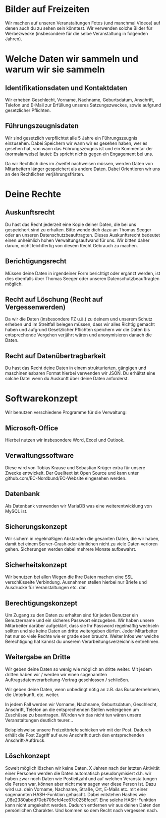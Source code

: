 # Bilder auf Freizeiten
Wir machen auf unseren Veranstaltungen Fotos (und manchmal Videos) auf denen auch du zu sehen sein könntest. Wir verwenden solche Bilder für Werbezwecke (insbesondere für die selbe Veranstaltung in folgenden Jahren). 

# Welche Daten wir sammeln und warum wir sie sammeln
## Identifikationsdaten und Kontaktdaten

Wir erheben Geschlecht, Vorname, Nachname, Geburtsdatum, Anschrift, Telefon und E-Mail zur Erfüllung unseres Satzungszweckes, sowie aufgrund gesetzlicher Pflichten.

## Führungszeugnisdaten
Wir sind gesetzlich verpflichtet alle 5 Jahre ein Führungszeugnis einzusehen. Dabei Speichern wir wann wir es gesehen haben, wer es gesehen hat, von wann das Führungszeugnis ist und ein Kommentar der (normalarweise) lautet: Es spricht nichts gegen ein Engagement bei uns.

Da wir Rechtlich dies im Zweifel nachweisen müssen, werden Daten von Mitarbeitern länger gespeichert als andere Daten. Dabei Orientieren wir uns an den Rechtlichen verjährungsfristen.

# Deine Rechte
## Auskunftsrecht
Du hast das Recht jederzeit eine Kopie deiner Daten, die bei uns gespeichert sind zu erhalten. Bitte wende dich dazu an Thomas Seeger oder an unseren Datenschutzbeauftragten. Dieses Auskunftsrecht bedeutet einen unheimlich hohen Verwaltungsaufwand für uns. Wir bitten daher darum, nicht leichtfertig von diesem Recht Gebrauch zu machen.

## Berichtigungsrecht
Müssen deine Daten in irgendeiner Form berichtigt oder ergänzt werden, ist dies ebenfalls über Thomas Seeger oder unseren Datenschutzbeauftragten möglich.

## Recht auf Löschung (Recht auf Vergessenwerden)
Da wir die Daten (insbesondere FZ u.ä.) zu deinem und unserem Schutz erheben und im Streitfall belegen müssen, dass wir alles Richtig gemacht haben und aufgrund Gesetzlicher Pflichten speichern wir die Daten bis entsprechende Vergehen verjährt wären und anonymisieren danach die Daten.

## Recht auf Datenübertragbarkeit
Du hast das Recht deine Daten in einem strukturierten, gängigen und maschinenlesbaren Format hierbei verwenden wir JSON. Du erhältst eine solche Datei wenn du Auskunft über deine Daten anforderst.

# Softwarekonzept
Wir benutzen verschiedene Programme für die Verwaltung:

## Microsoft-Office
Hierbei nutzen wir insbesondere Word, Excel und Outlook.

## Verwaltungssoftware
Diese wird von Tobias Krause und Sebastian Krüger extra für unsere Zwecke entwickelt. Der Quelltext ist Open Source und kann unter github.com/EC-Nordbund/EC-Website eingesehen werden.

## Datenbank
Als Datenbank verwenden wir MariaDB was eine weiterentwicklung von MySQL ist.

## Sicherungskonzept
Wir sichern in regelmäßigen Abständen die gesamten Daten, die wir haben, damit bei einem Server-Crash oder ähnlichen nicht zu viele Daten verloren gehen. Sicherungen werden dabei mehrere Monate aufbewahrt.

## Sicherheitskonzept
Wir benutzen bei allen Wegen die Ihre Daten machen eine SSL verschlüsselte Verbindung. Ausnahmen stellen hierbei nur Briefe und Ausdrucke für Veranstaltungen etc. dar.

## Berechtigungskonzept
Um Zugang zu den Daten zu erhalten sind für jeden Benutzer ein Benutzername und ein sicheres Passwort einzugeben.
Wir haben unsere Mitarbeiter darüber aufgeklärt, dass sie Ihr Password regelmäßig wechseln sollten und sie keine Daten an dritte weitergeben dürfen.
Jeder Mitarbeiter hat nur so viele Rechte wie er grade eben braucht. Weiter Infos wer welche Berechtigung hat kannst du unserem Verarbeitungsverzeichnis entnehmen.

## Weitergabe an Dritte
Wir geben deine Daten so wenig wie möglich an dritte weiter. Mit jedem dritten haben wir / werden wir einen sogenannten Auftragsdatenverarbeitung-Vertrag geschlossen / schließen.

Wir geben deine Daten, wenn unbedingt nötig an z.B. das Busunternehmen, die Unterkunft, etc. weiter.

In jedem Fall werden wir Vorname, Nachname, Geburtsdatum, Geschlecht, Anschrift, Telefon an die entsprechenden Stellen weitergeben um Zuschüsse zu beantragen. Würden wir das nicht tun wären unsere Veranstaltungen deutlich teurer…

Beispielsweise unsere Freizeitbriefe schicken wir mit der Post. Dadurch erhält die Post Zugriff auf eure Anschrift durch den entsprechenden Anschrift-Aufdruck.

## Löschkonzept
Soweit möglich löschen wir keine Daten.
X Jahren nach der letzten Aktivität einer Personen werden die Daten automatisch pseudonymisiert d.h. wir haben zwar noch Daten wie Postleitzahl und auf welchen Veranstaltungen die Person war, können aber nicht mehr sagen wer diese Person ist. Dazu wird u.a. dein Vorname, Nachname, Straße, Ort, E-Mails etc. mit einer sogenannten HASH-Funktion gehascht. Dabei entstehen Hashes wie „08e2380abdd70eb705cfd4cc67c0258fccd“. Eine solche HASH-Funktion kann nicht umgekehrt werden. Dadurch entfernen wir aus deinen Daten den persönlichen Charakter. Und kommen so dem Recht nach vergessen nach.